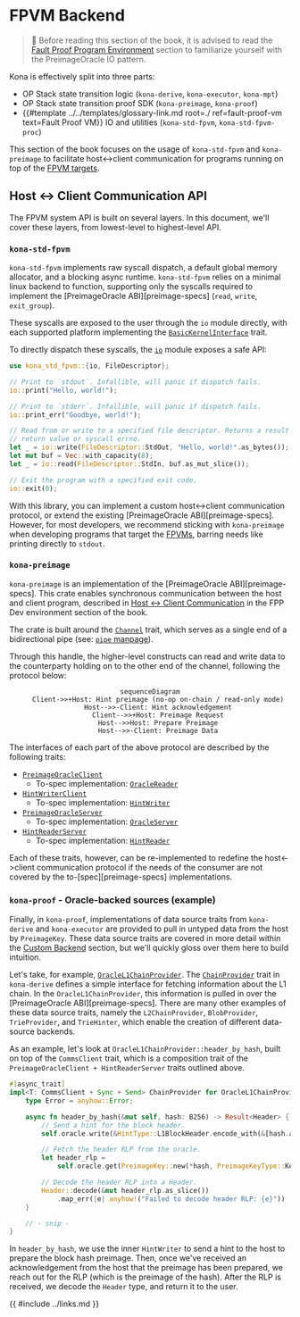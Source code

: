 # FPVM Backend

> 📖 Before reading this section of the book, it is advised to read the [Fault Proof Program Environment](../fpp-dev/env.md)
> section to familiarize yourself with the PreimageOracle IO pattern.

Kona is effectively split into three parts:

- OP Stack state transition logic (`kona-derive`, `kona-executor`, `kona-mpt`)
- OP Stack state transition proof SDK (`kona-preimage`, `kona-proof`)
- {{#template ../../templates/glossary-link.md root=./ ref=fault-proof-vm text=Fault Proof VM}} IO and utilities
  (`kona-std-fpvm`, `kona-std-fpvm-proc`)

This section of the book focuses on the usage of `kona-std-fpvm` and `kona-preimage` to facilitate host<->client
communication for programs running on top of the [FPVM targets](../fpp-dev/env.md).

## Host <-> Client Communication API

The FPVM system API is built on several layers. In this document, we'll cover these layers, from lowest-level to
highest-level API.

### `kona-std-fpvm`

`kona-std-fpvm` implements raw syscall dispatch, a default global memory allocator, and a blocking async runtime.
`kona-std-fpvm` relies on a minimal linux backend to function, supporting only the syscalls required to implement the
[PreimageOracle ABI][preimage-specs] (`read`, `write`, `exit_group`).

These syscalls are exposed to the user through the `io` module directly, with each supported platform implementing the
[`BasicKernelInterface`](https://docs.rs/kona-std-fpvm/latest/kona_std_fpvm/trait.BasicKernelInterface.html) trait.

To directly dispatch these syscalls, the [`io`](https://docs.rs/kona-std-fpvm/latest/kona_std_fpvm/io/index.html) module
exposes a safe API:

```rs
use kona_std_fpvm::{io, FileDescriptor};

// Print to `stdout`. Infallible, will panic if dispatch fails.
io::print("Hello, world!");

// Print to `stderr`. Infallible, will panic if dispatch fails.
io::print_err("Goodbye, world!");

// Read from or write to a specified file descriptor. Returns a result with the
// return value or syscall errno.
let _ = io::write(FileDescriptor::StdOut, "Hello, world!".as_bytes());
let mut buf = Vec::with_capacity(8);
let _ = io::read(FileDescriptor::StdIn, buf.as_mut_slice());

// Exit the program with a specified exit code.
io::exit(0);
```

With this library, you can implement a custom host<->client communication protocol, or extend the existing
[PreimageOracle ABI][preimage-specs]. However, for most developers, we recommend sticking with `kona-preimage`
when developing programs that target the [FPVMs](../fpp-dev/env.md), barring needs like printing directly to
`stdout`.

### `kona-preimage`

`kona-preimage` is an implementation of the [PreimageOracle ABI][preimage-specs]. This crate enables synchronous
communication between the host and client program, described in
[Host <-> Client Communication](../fpp-dev/env.md#host---client-communication) in the FPP Dev environment section of the
book.

The crate is built around the [`Channel`](https://docs.rs/kona-preimage/latest/kona_preimage/trait.Channel.html) trait,
which serves as a single end of a bidirectional pipe (see: [`pipe` manpage](https://man7.org/linux/man-pages/man2/pipe.2.html)).

Through this handle, the higher-level constructs can read and write data to the counterparty holding on to the other end
of the channel, following the protocol below:

<center>

```mermaid
sequenceDiagram
    Client->>+Host: Hint preimage (no-op on-chain / read-only mode)
    Host-->>-Client: Hint acknowledgement
    Client-->>+Host: Preimage Request
    Host-->>Host: Prepare Preimage
    Host-->>-Client: Preimage Data
```

</center>

The interfaces of each part of the above protocol are described by the following traits:

- [`PreimageOracleClient`](https://docs.rs/kona-preimage/latest/kona_preimage/trait.PreimageOracleClient.html)
  - To-spec implementation: [`OracleReader`](https://docs.rs/kona-preimage/latest/kona_preimage/struct.OracleReader.html)
- [`HintWriterClient`](https://docs.rs/kona-preimage/latest/kona_preimage/trait.HintWriterClient.html)
  - To-spec implementation: [`HintWriter`](https://docs.rs/kona-preimage/latest/kona_preimage/struct.HintWriter.html)
- [`PreimageOracleServer`](https://docs.rs/kona-preimage/latest/kona_preimage/trait.PreimageOracleServer.html)
  - To-spec implementation: [`OracleServer`](https://docs.rs/kona-preimage/latest/kona_preimage/struct.OracleServer.html)
- [`HintReaderServer`](https://docs.rs/kona-preimage/latest/kona_preimage/trait.HintReaderServer.html)
  - To-spec implementation: [`HintReader`](https://docs.rs/kona-preimage/latest/kona_preimage/struct.HintReader.html)

Each of these traits, however, can be re-implemented to redefine the host<->client communication protocol if the needs
of the consumer are not covered by the to-[spec][preimage-specs] implementations.

### `kona-proof` - Oracle-backed sources (example)

Finally, in `kona-proof`, implementations of data source traits from `kona-derive` and `kona-executor` are provided
to pull in untyped data from the host by `PreimageKey`. These data source traits are covered in more detail within
the [Custom Backend](./custom-backend.md) section, but we'll quickly gloss over them here to build intuition.

Let's take, for example, [`OracleL1ChainProvider`](https://github.com/anton-rs/kona/blob/40a8d7ec3def4a1eeb26492a1e4338d8b032e428/bin/client/src/l1/chain_provider.rs#L16-L23).
The [`ChainProvider`](https://docs.rs/kona-derive/latest/kona_derive/traits/trait.ChainProvider.html) trait in `kona-derive`
defines a simple interface for fetching information about the L1 chain. In the `OracleL1ChainProvider`, this information
is pulled in over the [PreimageOracle ABI][preimage-specs]. There are many other examples of these data source traits,
namely the `L2ChainProvider`, `BlobProvider`, `TrieProvider`, and `TrieHinter`, which enable the creation of different
data-source backends.

As an example, let's look at `OracleL1ChainProvider::header_by_hash`, built on top of the `CommsClient` trait, which
is a composition trait of the `PreimageOracleClient + HintReaderServer` traits outlined above.

```rs
#[async_trait]
impl<T: CommsClient + Sync + Send> ChainProvider for OracleL1ChainProvider<T> {
    type Error = anyhow::Error;

    async fn header_by_hash(&mut self, hash: B256) -> Result<Header> {
        // Send a hint for the block header.
        self.oracle.write(&HintType::L1BlockHeader.encode_with(&[hash.as_ref()])).await?;

        // Fetch the header RLP from the oracle.
        let header_rlp =
            self.oracle.get(PreimageKey::new(*hash, PreimageKeyType::Keccak256)).await?;

        // Decode the header RLP into a Header.
        Header::decode(&mut header_rlp.as_slice())
            .map_err(|e| anyhow!("Failed to decode header RLP: {e}"))
    }

    // - snip -
}
```

In `header_by_hash`, we use the inner `HintWriter` to send a hint to the host to prepare the block hash preimage.
Then, once we've received an acknowledgement from the host that the preimage has been prepared, we reach out for
the RLP (which is the preimage of the hash). After the RLP is received, we decode the `Header` type, and return
it to the user.

{{ #include ../links.md }}
